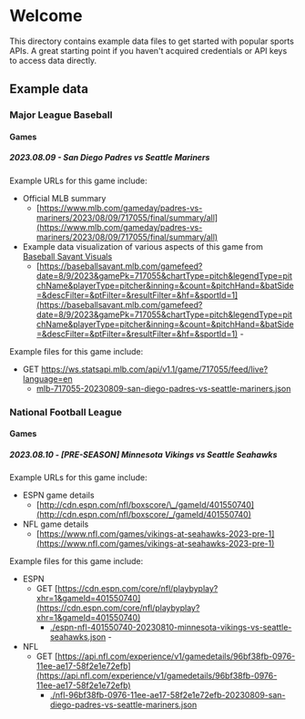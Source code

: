 # Welcome

This directory contains example data files to get started with popular sports APIs. A great starting point if you haven't acquired credentials or API keys to access data directly.

## Example data

### Major League Baseball

#### Games

##### 2023.08.09 - San Diego Padres vs Seattle Mariners

Example URLs for this game include:

- Official MLB summary
  - [https://www.mlb.com/gameday/padres-vs-mariners/2023/08/09/717055/final/summary/all](https://www.mlb.com/gameday/padres-vs-mariners/2023/08/09/717055/final/summary/all)
- Example data visualization of various aspects of this game from [Baseball Savant Visuals](https://baseballsavant.mlb.com/visuals)
  - [https://baseballsavant.mlb.com/gamefeed?date=8/9/2023&gamePk=717055&chartType=pitch&legendType=pitchName&playerType=pitcher&inning=&count=&pitchHand=&batSide=&descFilter=&ptFilter=&resultFilter=&hf=&sportId=1](https://baseballsavant.mlb.com/gamefeed?date=8/9/2023&gamePk=717055&chartType=pitch&legendType=pitchName&playerType=pitcher&inning=&count=&pitchHand=&batSide=&descFilter=&ptFilter=&resultFilter=&hf=&sportId=1) -

Example files for this game include:

- GET https://ws.statsapi.mlb.com/api/v1.1/game/717055/feed/live?language=en
  - [mlb-717055-20230809-san-diego-padres-vs-seattle-mariners.json](./mlb-717055-20230809-san-diego-padres-vs-seattle-mariners.json)

### National Football League

#### Games

##### 2023.08.10 - [PRE-SEASON] Minnesota Vikings vs Seattle Seahawks

Example URLs for this game include:

- ESPN game details
  - [http://cdn.espn.com/nfl/boxscore/\_/gameId/401550740](http://cdn.espn.com/nfl/boxscore/_/gameId/401550740)
- NFL game details
  - [https://www.nfl.com/games/vikings-at-seahawks-2023-pre-1](https://www.nfl.com/games/vikings-at-seahawks-2023-pre-1)

Example files for this game include:

- ESPN
  - GET [https://cdn.espn.com/core/nfl/playbyplay?xhr=1&gameId=401550740](https://cdn.espn.com/core/nfl/playbyplay?xhr=1&gameId=401550740)
    - [./espn-nfl-401550740-20230810-minnesota-vikings-vs-seattle-seahawks.json](./espn-nfl-401550740-20230810-minnesota-vikings-vs-seattle-seahawks.json) -
- NFL
  - GET [https://api.nfl.com/experience/v1/gamedetails/96bf38fb-0976-11ee-ae17-58f2e1e72efb](https://api.nfl.com/experience/v1/gamedetails/96bf38fb-0976-11ee-ae17-58f2e1e72efb)
    - [./nfl-96bf38fb-0976-11ee-ae17-58f2e1e72efb-20230809-san-diego-padres-vs-seattle-mariners.json](./nfl-96bf38fb-0976-11ee-ae17-58f2e1e72efb-20230809-san-diego-padres-vs-seattle-mariners.json)
